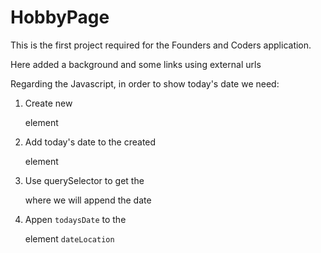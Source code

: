 # HobbyPage
This is the first project required for the Founders and Coders application.

Here added a background and some links using external urls

Regarding the Javascript, in order to show today's date we need:

1. Create new <p> element

2. Add today's date to the created <p> element

3. Use querySelector to get the <p> where we will append the date

4. Appen `todaysDate` to the <p> element `dateLocation` 